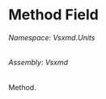 <a name='F-Vsxmd-Units-MemberKind-Method'></a>
# Method Field

###### Namespace:  Vsxmd.Units

###### Assembly:  Vsxmd

Method.
